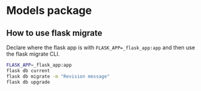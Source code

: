 # Models package

## How to use flask migrate
Declare where the flask app is with `FLASK_APP=_flask_app:app` and then use the flask migrate CLI.

```sh
FLASK_APP=_flask_app:app
flask db current
flask db migrate -m "Revision message"
flask db upgrade
```
